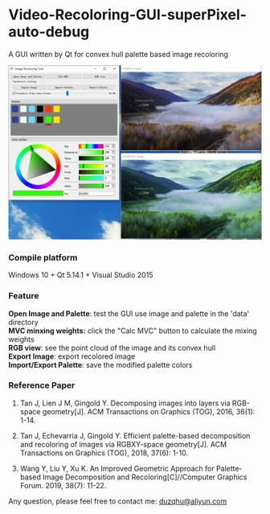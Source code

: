 # Video-Recoloring-GUI-superPixel-auto-debug
A GUI written by Qt for convex hull palette based image recoloring

![LC-CRF-SLAM](https://github.com/Zhengjun-Du/Convexhull-based-Image-Recoloring-GUI/blob/main/GUI.png)

### Compile platform
Windows 10 + Qt 5.14.1 + Visual Studio 2015

### Feature
**Open Image and Palette**:  test the GUI use image and palette in the 'data' directory  
**MVC minxing weights:**  click the "Calc MVC" button to calculate the mixing weights  
**RGB view**:  see the point cloud of the image and its convex hull  
**Export Image**:  export recolored image  
**Import/Export Palette**:  save the modified palette colors

### Reference Paper
1. Tan J, Lien J M, Gingold Y. Decomposing images into layers via RGB-space geometry[J]. ACM Transactions on Graphics (TOG), 2016, 36(1): 1-14.

2. Tan J, Echevarria J, Gingold Y. Efficient palette-based decomposition and recoloring of images via RGBXY-space geometry[J]. ACM Transactions on Graphics (TOG), 2018, 37(6): 1-10.

3. Wang Y, Liu Y, Xu K. An Improved Geometric Approach for Palette‐based Image Decomposition and Recoloring[C]//Computer Graphics Forum. 2019, 38(7): 11-22.

Any question, please feel free to contact me: duzqhu@aliyun.com
